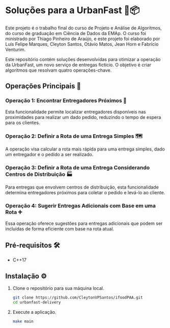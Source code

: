 # Soluções para a UrbanFast 🚚📦

Este projeto é o trabalho final do curso de Projeto e Análise de Algoritmos, do curso de graduação em Ciência de Dados da EMAp. O curso foi ministrado por Thiago Pinheiro de Araújo, e este projeto foi elaborado por Luís Felipe Marques, Cleyton Santos, Otávio Matos, Jean Horn e Fabrício Venturim.

Este repositório contém soluções desenvolvidas para otimizar a operação da UrbanFast, um novo serviço de entregas fictício. O objetivo é criar algoritmos que resolvam quatro operações-chave.

## Operações Principais 🎯

### Operação 1: Encontrar Entregadores Próximos 📍
Esta funcionalidade permite localizar entregadores disponíveis nas proximidades para realizar um dado pedido, reduzindo o tempo de espera para os clientes.

### Operação 2: Definir a Rota de uma Entrega Simples 🗺️
A operação visa calcular a rota mais rápida para uma entrega simples, dado um entregador e o pedido a ser realizado.

### Operação 3: Definir a Rota de uma Entrega Considerando Centros de Distribuição 🏭
Para entregas que envolvem centros de distribuição, esta funcionalidade determina entregadores próximos para coletar o pedido e levá-lo ao cliente.

### Operação 4: Sugerir Entregas Adicionais com Base em uma Rota ➕
Essa operação oferece sugestões para entregas adicionais que podem ser incluídas de forma eficiente com base na rota atual.

## Pré-requisitos 🛠️

- C++17

## Instalação ⚙️

1. Clone o repositório para sua máquina local.
   ```bash
   git clone https://github.com/CleytonVPSantos/ifoodPAA.git
   cd urbanfast-delivery
   ```

2. Execute a aplicação.
   ```bash
   make main
   ```

